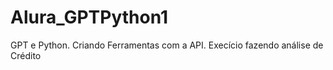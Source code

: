 # Alura_GPTPython1
GPT e Python. Criando Ferramentas com a API. Execício fazendo análise de Crédito
